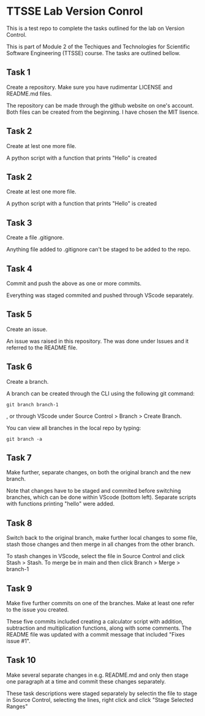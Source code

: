 # TTSSE Lab Version Conrol

This is a test repo to complete the tasks outlined for the lab on Version Control. 

This is part of Module 2 of the Techiques and Technologies for Scientific Software Engineering (TTSSE) course. The tasks are outlined bellow.

## Task 1

Create a repository. Make sure you have rudimentar LICENSE and README.md files.

The repository can be made through the github website on one's account. Both files can be created from the beginning. I have chosen the MIT lisence.

## Task 2

Create at lest one more file.

A python script with a function that prints "Hello" is created

## Task 2

Create at lest one more file.

A python script with a function that prints "Hello" is created

## Task 3

Create a file .gitignore.

Anything file added to .gitignore can't be staged to be added to the repo.

## Task 4

Commit and push the above as one or more commits.

Everything was staged commited and pushed through VScode separately.

## Task 5 

Create an issue.

An issue was raised in this repository. The was done under Issues and it referred to the README file.

## Task 6

Create a branch.

A branch can be created through the CLI using the following git command:
```
git branch branch-1
```

, or through VScode under Source Control > Branch > Create Branch.

You can view all branches in the local repo by typing: 
```
git branch -a
```

## Task 7

Make further, separate changes, on both the original branch and the new branch.

Note that changes have to be staged and commited before switching branches, which can be done within VScode (bottom left). Separate scripts with functions printing "hello" were added.

## Task 8

Switch back to the original branch, make further local changes to some file, stash those changes and then merge in all changes from the other branch.

To stash changes in VScode, select the file in Source Control and click Stash > Stash. To merge be in main and then click Branch > Merge > branch-1

## Task 9

Make five further commits on one of the branches. Make at least one refer to the issue you created.

These five commits included creating a calculator script with addition, subtraction and multiplication functions, along with some comments. The README file was updated with a commit message that included "Fixes issue #1".

## Task 10

Make several separate changes in e.g. README.md and only then stage one paragraph at a time and commit these changes separately.

These task descriptions were staged separately by selectin the file to stage in Source Control, selecting the lines, right click and click "Stage Selected Ranges"